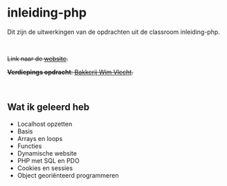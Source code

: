 # inleiding-php

Dit zijn de uitwerkingen van de opdrachten uit de classroom inleiding-php.

<br>

~~Link naar de [website](https://www.oscarlemstra.nl/).~~

~~**Verdiepings opdracht**: [Bakkerij Wim Vlecht](https://www.oscarlemstra.nl/h09/index.php).~~

<br>

## Wat ik geleerd heb
- Localhost opzetten
- Basis
- Arrays en loops
- Functies
- Dynamische website
- PHP met SQL en PDO
- Cookies en sessies
- Object georiënteerd programmeren 
